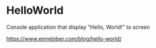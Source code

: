 # HelloWorld
Console application that display "Hello, World!" to screen

https://www.emrebiber.com/blog/hello-world/


